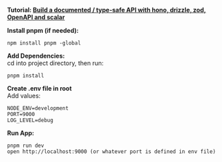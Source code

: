**Tutorial: [Build a documented / type-safe API with hono, drizzle, zod, OpenAPI and scalar ](https://www.youtube.com/watch?v=sNh9PoM9sUE)** 


**Install pnpm (if needed):**  
```
npm install pnpm -global
```

**Add Dependencies:**   
cd into project directory, then run:
```
pnpm install
```

**Create .env file in root**  
Add values:  
```
NODE_ENV=development
PORT=9000
LOG_LEVEL=debug
```

**Run App:**
```
pnpm run dev
open http://localhost:9000 (or whatever port is defined in env file)
```


